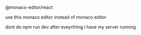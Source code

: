 @monaco-editor/react 

use this monaco editor instead of monaco editor 


dont do npm run dev after eveyrthing i have my server running